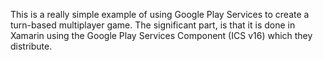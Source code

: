 This is a really simple example of using Google Play Services to create a turn-based multiplayer game. The significant part, is that it is done in Xamarin using the Google Play Services Component (ICS v16) which they distribute.
